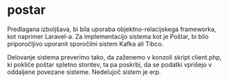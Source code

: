 # postar

Predlagana izboljšava, bi bila uporaba objektno-relacijskega frameworka, kot naprimer Laravel-a. 
Za implementacijo sistema kot je Poštar, bi bilo priporočljivo uporanit sporočilni sistem Kafka ali Tibco.

Delovanje sistema preverimo tako, da zaženemo v konzoli skript client.php, ki pokliče poštar spletno storitev, ta pa poskrbi, da se podatki vprišejo v oddaljene povezane sisteme. Nedelujoč sistem je erp.

